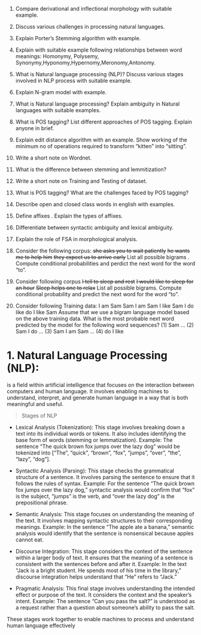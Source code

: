 1. Compare derivational and inflectional morphology with suitable example.
2. Discuss various challenges in processing natural languages.
3. Explain Porter’s Stemming algorithm with  example.
4. Explain with suitable example following relationships between word meanings: Homonymy, Polysemy, Synonymy,Hyponomy,Hypernomy,Meronomy,Antonomy.
5. What is Natural language processing (NLP)? Discuss various stages involved in NLP process with suitable example.
6. Explain N-gram model with example.


8. What is Natural language processing? Explain ambiguity in Natural languages with suitable examples.
10. What is POS tagging? List different approaches of POS tagging. Explain anyone in brief.
11. Explain edit distance algorithm with an example. Show working of the minimum no of operations required to transform “kitten” into  “sitting”.


13. Write a short note on Wordnet.
14. What is the difference between stemming and lemmitization?
15. Write a short note on Training and Testing of dataset.
16. What is POS tagging? What are the challenges faced by POS tagging?
17. Describe open and closed class words in english with examples.
18. Define affixes . Explain the types of affixes.
20. Differentiate between syntactic ambiguity and lexical ambiguity.
21. Explain the role of FSA in morphological analysis.



12. Consider the following corpus:
<s> she asks you to wait patiently</s>
<s> he wants me to help him</s>
<s> they expect us to arrive early</s>
List all possible bigrams . Compute conditional probabilities and perdict the next word for the word “to”.

19. Consider following corpus
<s>I tell to sleep and rest</s>
<s> I would like to sleep for an hour</s>
<s> Sleep helps one to relax</s>
List all possible bigrams. Compute conditional probability and predict the next word for the word “to”.

7. Consider following Training data:
I am Sam 
Sam I am 
Sam I like 
Sam I do like
do I like Sam 
Assume that we use a bigram language model based on the above training data. What is the most probable next word predicted by the model for the following word sequences? 
(1) Sam ...
(2) Sam I do ... 
(3) Sam I am Sam ...
(4) do I like

# 1. Natural Language Processing (NLP): 
is a field within artificial intelligence that focuses on the interaction between computers and human language. It involves enabling machines to understand, interpret, and generate human language in a way that is both meaningful and useful.

> Stages of NLP

- Lexical Analysis (Tokenization): 
This stage involves breaking down a text into its individual words or tokens. It also includes identifying the base form of words (stemming or lemmatization).
Example: The sentence “The quick brown fox jumps over the lazy dog” would be tokenized into [“The”, “quick”, “brown”, “fox”, “jumps”, “over”, “the”, “lazy”, “dog”].

- Syntactic Analysis (Parsing): 
This stage checks the grammatical structure of a sentence. It involves parsing the sentence to ensure that it follows the rules of syntax.
Example: For the sentence “The quick brown fox jumps over the lazy dog,” syntactic analysis would confirm that “fox” is the subject, “jumps” is the verb, and “over the lazy dog” is the prepositional phrase.

- Semantic Analysis: 
This stage focuses on understanding the meaning of the text. It involves mapping syntactic structures to their corresponding meanings.
Example: In the sentence “The apple ate a banana,” semantic analysis would identify that the sentence is nonsensical because apples cannot eat.

- Discourse Integration: 
This stage considers the context of the sentence within a larger body of text. It ensures that the meaning of a sentence is consistent with the sentences before and after it.
Example: In the text “Jack is a bright student. He spends most of his time in the library,” discourse integration helps understand that “He” refers to “Jack.”

- Pragmatic Analysis: 
This final stage involves understanding the intended effect or purpose of the text. It considers the context and the speaker’s intent.
Example: The sentence “Can you pass the salt?” is understood as a request rather than a question about someone’s ability to pass the salt.

These stages work together to enable machines to process and understand human language effectively
